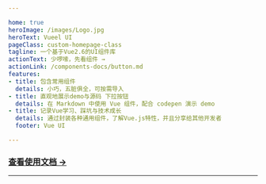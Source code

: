 ```yaml
---

home: true
heroImage: /images/Logo.jpg
heroText: Vueel UI
pageClass: custom-homepage-class
tagline: 一个基于Vue2.6的UI组件库
actionText: 少啰嗦，先看组件 →
actionLink: /components-docs/button.md
features:
- title: 包含常用组件
  details: 小巧，五脏俱全，可按需导入
- title: 直观地展示demo与源码 下拉按钮
  details: 在 Markdown 中使用 Vue 组件，配合 codepen 演示 demo
- title: 记录Vue学习、踩坑与技术成长
  details: 通过封装各种通用组件，了解Vue.js特性，并且分享给其他开发者
  footer: Vue UI

---
```


### [查看使用文档 →](/introduction/)


<Vssue title="First Issue"/>

---
